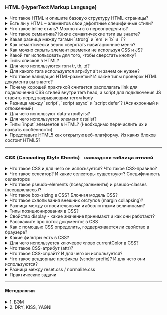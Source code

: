 ### HTML (HyperText Markup Language)

<details>
<summary>Что такое HTML и опишите базовую структуру HTML-страницы? </summary>

HTML (Hypertext Markup language) – язык гипертекстовой разметки. Он используется для отображение веб-страницы в браузере. Базовая структура HTML состоит из 

1. `<!Doctype html>`, которая указывается в самом начале и сообщает browser, что мы используем последнюю версию HTML5

2. `<head>` - содержит информацию о документе, в нем может хранится заголовок, шрифты, стили и meta-tag. Meta-tag - дополнительная информация о веб-странице, которая затем передает информацию поисковой системе. Например:  

* кодировка: UTF-8; 
* имя автора страницы
* описание страницы;
* ключевые слова для продвижения. 
* `meta name="viewport"` - сообщает браузеру, как именно обрабатывать размеры страницы и изменять её масштаб.

```
`<meta name="viewport" content="width=device-width, initial-scale=1">`

1. meta name="viewport" -  сообщает браузеру о том, как именно обрабатывать размеры страницы,
и изменять её масштаб. 

2. content="width=device-width - ширина области просмотра, которая задает ширину в
соответствии с девайсом

initial-scale=1 - начальный масштаб страницы: 1.0 (обычно определяет). 
Свойство max-scale/min-scale – определяет как пользователям разрешено
увеличивать или уменьшать страницу. А если мы хотим запретить 
масштабирование используем user scalable: 0

```

3. `<body>` – содержит всю разметку html документа. Именно это разметка и будет отображается в браузере.

</details>


<details>
<summary>Есть ли у HTML – элементов свои дефолтные специфичные стили?</summary>

или: какие источники стилей применяется к веб-странице помимо наших.

Да, конечно есть, практически во всех: 
- У заголовках - это размер шрифта, отступ и жирность;
- У списков – маркеры и цифры; 

Однако стоит упомянуть, что в разных браузерах они могут отмечаться по разному, у кого-то размер шрифта побольше например, обычно прибегают к обнулению стилей (reset.css) или делает для всех стилей одинаковые стили (normalize.css)
</details>

<details>
<summary>Что такое inline стиль? Можно ли его переопределить?</summary>

Inline стиль – это стиль, который находится внутри определенного тега. У него вес 1000 и это самый большой вес селектора, которого крайне трудно переопределить. Переопределить его можно только с помощью !important, 
</details>
 

<details>
<summary>Что такое семантика? Какие семантические тэги вы знаете?</summary>

Раньше все программисты писали с помощью дивах и span, однако с появлением семантических тегов в HTML5, то много что поменялось. и они помогают браузеру и поисковым системам, анализировать и понимать структура, содержимое нашего веб-приложения. А также он повышает доступность (accessibility). Например для слабовидящих - screen-reader читает текст делая на каких-то словах акцент по типу strong или em. Вместо картинки, screen-reader читает поясняющий текст внутри img тега alt.
</details>


<details>
<summary>Какая разница между тэгами `strong` и `em` и `b` и `i`?</summary>

Теги: `strong` и `b` (bold) - делает текст жирным, 
Теги `em` (emphasis) и `i` (italic) - делает его курсивным. 

Основное отличие одни из них семантические (strong, em), а другие не семантические (b, i) - когда screen-reader читает теги strong и em он делает на них небольшой акцент, в то время как на b и i он не делает акцента

</details>

<details>
<summary>Как семантически верно сверстать навигационное меню?</summary>
<img src='./assets/html/semantic-navigation-menu.png' alt="Семантическое навигационное меню"/>
</details>

<details>
<summary>Как можно скрыть элемент разметки не используя CSS и JS?</summary>

В html есть для этого специальный атрибут: hidden, однако это не самая лучшая практика влиять на страницу через разметку, так как он не виден не только для пользователя, но и для screen-reader. Данный тег глобальный и его можно добавлять везде. Его аналог в css – это display: none
</details>

<details>
<summary>Какой тег использовать для того, чтобы сверстать кнопку?</summary>

Обычная кнопка: `<button>Кнопка</button>`	

Кнопка подтверждения формы, используется:
```
<button type=”submit”>Иная кнопка</button>
<input type=”submit” value=”button>	

<input type = “button”>
```
</details>

<details>
<summary>Типы списков в HTML?</summary>

1. `<ul>` - маркированный список. Каждый элемент списка отмечается маркером: li;
2. `<ol>` - нумерованный список. Каждый элемент списка отмечается маркером: li;
3. Список определений, состоит он из следующих тегов: `dl` – основная обертка, `dt` – определения и `dd` – поясняющий текст;

</details>

<details>
<summary>Для чего используются тэги tr, th, td?</summary>

Данные теги используются внутри другого тега: `<table>`, а тот в свою очередь необходим для создания таблиц:

`<tr>` (table row) – контейнер для создания строки таблицы
`<th>` (table-header) – предназначен для создания одной ячейки таблицы в виде заголовка
`<td>` (table-data) – ячейка таблицы 

```
<tr>
  <td>Hi, I'm your first cell.</td>
  <td>I'm your second cell.</td>
  <td>I'm your third cell.</td>
</tr>
```

<img src='./assets/html/table.PNG' alt="Таблица" />
</details>

<details>
<summary>Для какого тэга используется атрибут alt и зачем он нужен?</summary>

Он пишется в img. Если вдруг у нас картинка не отобразится на странице, то вместо него отобразится (поясняющий) текст, тот который мы указали в alt. 

Данный атрибут также полезен для людей с ограниченными возможностями, когда страница будет читаться screen-reader, то при чтении и будет зачитываться то, что находится в alt. (Помимо этого использование атрибута улучшается accessibility (доступной страницы) так как различные screen-readers при чтении веб-страницы зачитывают его. В результате пользователи с ограниченными возможностями понимает контекст используемого изображения)

Она еще необходимо для валидации

</details>

<details>
<summary>Что такое валидация  HTML-разметки? И какие типы проверок HTML документа вы знаете?</summary>

Валидация HTML-разметки — это проверка написания кода согласно W3S (World Wide Web Consortium). Это платформу в которую мы можем перетащить наш html-код, чтобы он проверил его на ошибки. Ошибки могут быть разного вида, где то закрывающий тег не указал, где-то к картинке в атрибутах альт не указал. 
</details>


<details>
<summary>Почему хорошей практикой считается располагать link для подключения CSS стилей внутри тэга head, а script для подключения JS ставить перед закрывающим тегом body</summary>

1. Тег link внутри шапки сайта описана в спецификации HTML. Если в head находится stylesheet, то страница загружается быстрее 

2. Сначала подключаются html и css при первой загрузке страницы и они должны находится в самом header. После того как все загрузилось используется js, если мы поставим js в самое начало, то оно будет блокировать (загрузку) от рисовку html. Размещение скриптов внизу позволяет сперва распарсить и показать пользователю весь HTML, а затем уже добавить к нему логику.

</details>

<details>
<summary>Разница между `script`, `script async` и `script defer`? (Асинхронный и отложенный)</summary>

Обычно браузеры загружают `script` синхронно, во время разбора документа. Поэтому принято добавлять скрипты в конец документа, перед `</body>`, чтобы они не тормозили загрузку страницы. Но при помощи атрибутов defer и async можно явно управлять порядком загрузки и выполнения скриптов.

* `<script async src="...">` => скрипт выполняется параллельно c чтением html документа. Он не будет ждать когда произойдет загрузка и отображение веб-страницы. Он  хорош для независимых скриптов, например счётчиков и рекламы, порядок выполнения которых не играет роли.

* `<script defer src="...">` – указывает браузеру, что скрипт должен быть выполнен после того, как как произойдет полная загрузка html. 

На практике defer используется для скриптов, которым требуется доступ ко всему DOM-дереву или если важен их порядок выполнения.

</details>


<details>
<summary>Для чего используют data-атрибуты?</summary>

Появился он в HTML-5 и data-атрибуты позволяют хранить дополнительную информацию прямо в тегах HTML-кода. Например: data-size, Также с помощью определенного синтаксиса можно легко стилизовать его. `[data-age="46"] {}`

<img src='./assets/html/data-attribute.png' alt='Дата-атрибуты' />

</details>


<details>
<summary>Для чего используется элемент datalist? </summary>

Используется для создания выпадающего списка, которое можно выбирать при наборе в текстовом поле и datalist с атрибутом id должен полностью совпадать с содержимым: "" с input элементом атрибутом лист. 

<img src='./assets/html/datalist.png' alt="Дата-лист">

</details>


<details>
<summary>Типы `input` элементов в HTML? (Необходимо перечислить их и назвать особенности)</summary>

Input – элемент необходим для общения (коммуникации) с пользователям, он предназначен для получение вводимых данных. У него есть атрибут type 

* input type = "text" - предназначенный для ввода букв, цифр и специальных символов. 
* input type = "password" – используется для паролей. Его особенность - отображаются как звездочки. 
* input type = "email"> - предназначен для ввода “email” пользователи.  
* input type = "number"> - позволяет вводить только числовое значение ну и при фокусировке на нем открывается клавиатура, содержащие только цифры. 
* input type = "button" (input type = "submit") – поле для ввода. В этом случае превращается в кнопку, с помощью "submit” можно даже отправить форму. 
* input type = checkbox (radio)  button - заменяет поле ввода на специальные элементы либо квадрат с галочкой либо кружок с точкой. 
* input type day month daytime local предназначены для ввода даты. 
</details>


<details>
<summary>Представьте HTML5 как открытую веб-платформу. Из каких блоков состоит HTML5?</summary>

•	Семантика (позволяет более точно описать из чего состоит контент);

•	Стилизация (позволяет создавать более сложные темы оформления);

•	Доступ к устройствам (позволяет взаимодействовать с различными устройствами ввода и вывода);

•	Связанность (позволяет общаться с сервером);

•	Офлайн и хранилище (позволяют страницам хранить данные локально на клиентской стороне и более эффективно работать в offline);

•	Мультимедиа (создание и подключение видео и аудио);

•	2D/3D-графика и эффекты (позволяет расширить возможности презентации);  

•	Производительность и интеграция (обеспечивает большую скорость оптимизации и лучшее использование аппаратных средств).
</details>

---

### CSS (Cascading Style Sheets) - каскадная таблица стилей

<details>
<summary>Что такое CSS и для чего он используется? Что такое CSS-правило?</summary>

CSS (Cascading Style Sheets - каскадная таблица стилей), необходим для стилизации html-разметки. Существует несколько вариантов добавление стилей. Например: 

- inline-style - это когда внутри html тега пишется style и вес его слишком большой.   

- Внешние стили - когда в html, в хедере пишем стиль

- Создаем отдельный файл со стилями и подключаем через links, в элементе head, `<link rel="stylesheet" type="text/css" href="style.css">`

Мы выносим стили в отдельный css-файл, чтобы отделить логику и структуру веб-страницы (написанную на HTML) от описания её внешнего вида. Такое разделение дает больше гибкости и возможностей, а также позволяет уменьшить сложность и повторяемость в структурном содержимом.

СSS-правило относится к синтаксису CSS. Синтаксис состоит из селектора и блока объявлений, в котором описываются свойства со значениями:

<img src='./assets/css/rules.png' alt='css-правило' />

CSS-правило сообщает браузеру, что и каким образом будет отформатировано тот или иной селектор. Например: изменить цвет текста заголовка, выделить изображение красной рамкой, установить ширину блока в 200 пикселей и т.д. 
</details>

<details>
<summary>Что такое селектор? И какие селекторы существуют? Специфичность селекторов</summary>

Селектор необходим для стилизации HTML-кода. Селектор сообщает браузеру к какому элементу(ам) будет применен стиль. Они делятся на простые (исп 1 селектора) и составные (объединяет простые селектора). Например к простым можно отнести - селектор класса, id или tag, `*` - универсальный селектор, который будет применять стиль ко всем. 

К составным: групповой селектор (когда мы пишем через запятую селектора), что в свою очередь избавляет от дублирования; есть также псевдокласс (определяет его особое состояние) и pseudo-elements (позволяет стилизовать определённую часть выбранного элемента). Есть селектор потомка, который будет стилизоваться только внутри родительского элемента без вложенности. 

<img src='./assets/css/selectors.PNG' alt="селекторы"> 

Также стоит отметить, что есть такое понятие как специфичность селекторов. И из-за специфичность селекторов могут некоторые стили не применяться (конфликт стилей). Например у нас есть два css-правила один написанный через id, а другой через класс, и применится тот стиль, который написан в id - так как его вес больше. Если говорить иначе, то стили которые мы пишем внутри тега html - то есть inline-style имеют вес 1000, их переопределить можно через important; вес у ID - 100; классы,  pseudo-classes и атрибуты имеют вес 10, а элемент, звездочки и псевдоэлемент - 1. 

```
li	                                  => 1
ul li	                  1 + 1         => 2
#main .item	            100 + 10      => 110
h1 + *[href= “test”]	  10 + 1        => 11
#test p	                100 + 1       => 101
li. item.main	          1 + 10 + 10   => 21
#test	                                => 100
ul ol li .item	      1 + 1 + 1 + 10  => 13
ul ol+li	            1 + 1 + 1       => 3
a:hover	              1 + 10          => 11
```

Стоит отметить, что если специфичность одинаковая то срабатывает последний стиль
<img src='./assets/css/specificity-selectors.PNG' alt='одинаковая специфичность'>

<details>
<summary>Разница между классом и идентификатором (id) в CSS? Когда что использовать</summary>

* id - должен быть уникальным и встречаться на странице 1 раз. Вес id - 100; и id у элемента должен быть только один. Для добавлении логики

* class - можно задавать и использовать много раза. Вес класса - 10; у одного элемента может быть несколько классов. Для добавление стилей

</details>
</details>

<details>
<summary>Что такое pseudo-elements (псевдоэлементы) и pseudo-classes (псевдоклассы)?</summary>

Псевдоэлемент – это кл.слово, которое добавляется к селектору, тем самым позволяет стилизовать определенную часть выбранного элемента. 

`::first-letter` – позволяет стилизовать первую букву в тексте, например сделав его красным;

`::first-line` - позволяет стилизовать первую строку в тексте, например сделать все буквы - большими через uppercase();

`::placeholder` - позволяет стилизовать input или textarea, изменив там цвет на красный;

`::marker` - позволяет стилизовать списки маркированные;

`::before и ::after` – который позволяет добавлять дополнительный контент до и после основного контента. Например мы можем написать кавычки перед и после основного контента;

Псевдокласс - это кл.слово, которое добавляется к селектору и работает с его состоянием. Например у нас есть абстрактная ссылка с помощью: 

- `:hover` - мы можем изменить при наведении на ссылку;

- `:active` - по клику мы можем изменять его цвет;

- `:visited` - после того как зашли изменить цвет не на фиолетовый а на ярко-голубой;

- `:disabled` - может любой input поле disable;

Например у нас есть 3 блока, и мы хотим скрыть 3 или первый и второй мы можем использовать `nth-last-child()`;
</details>


<details>
<summary>Что такое box-sizing в СSS? Блочная модель CSS?</summary>

Данное свойство определяет как вычисляется общая ширина и высота элемента. У него есть два основных значения - это content-box и border-box. 

По умолчанию в CSS стоит значение content-box, а он в свою очередь считает только ширину и высоту. Например у нас ширина 100 пикселей, и мы хотим добавить padding-left: 10px, ширина будет уже 120px и это ширина будет постоянно расти, увеличивать блок

Однако второе значения работает иначе, он считает вместе с высотой и шириной. Если в первом случае оно не считалось, то во втором оно считает. Тот же самый пример ширина 100 пикселей, добавим padding-left: 20 px - и изменения будут происходит внутри блока, а ширина останется таким же. 

Если мы начали говорить про box-sizing: border-box, то стоит упомянуть блочную модель CSS. Это правила, по которым браузер определяет размер элемента на странице, его ширину и высоту. Он состоит из следующих свойств: 

- содержимое (это может быть текст, изображение, видео и др.), ширина (содержимого), которого задается свойством width, а высота (содержимого) через height;
- padding — внутренний отступ;
- border - границы 
- margin - внешние отступы
</details>


<details>
<summary> Что такое схлопывания внешних отступов (margin collapsing)? </summary>

Схлопывание границ (margin collapsing) - это когда margin-top и bottom
объединяются в один общий отступ. Например у нас есть 2 margin: 10 и 50 пикселей. И будет не 60 пикселей отступа, а 50. 

Существует достаточно много способов как решить данную проблему. Например написав вместо margin - paddings или через псевдокласс last-child с нулевым margin
</details>

<details>
<summary> Разница между относительными и абсолютными величинами?</summary>

Абсолютные единицы имеют фиксированное значение. К нему относятся: px (`пиксели`), cm (`сантиметры`), mm (`миллиметр`), in (`дюймы`). 

А относительные определяют размер какого-либо элемента относительно другого размера. К нему относятся: em, rem, vh (`viewport height`), vw (`viewport width`), % (`процент`). 

* em `(ephemeral unit — «относительная единица измерения»)` - относительно родительского элемента. Если установлен размер шрифта родительского элемента равный 18 пикселей, то 1em будет равно 18 пикселям. 

* rem `(root ephemeral unit — «главная относительная единица»)` - относительно корневого элемента. Например: в html, font-size будет 16 пикселей. Если мы каком-то блоке напишем 2 рема, то будет 32 пикселя. Он унаследуется от корневого элемента

* vh (`viewport height`) и vw (`viewport width`) - это ширина и высота окна браузера, где 1vh = 1 высоте viewport. 

* % - от родителя.
</details>

<details>
<summary> Типы позиционирования в CSS?</summary>

* Static position (нормальное / статическое позиционирование) - значение по умолчанию, свойства top, right, bottom, left игнорирует;

* Relative position (относительное позиционирование) - элемент сдвигается относительно его обычного положения. Его можно менять с помощью top, right, bottom, left. 

* Absolute position (абсолютное позиционирование) - исчезает из того места в котором был и позиционируется заново. Остальные элементы располагаются так, как буд-то этого элемента и не было. Координаты: top, right, bottom, left отчитываются от ближайшего позиционированного родителя или от всего документа. Он работает с z-index. 

* Fixed position (фиксированное позиционирование) - когда нам необходимо зафиксировать какой-то контейнер в одном месте и при scroll он будет идти вместе с нами.

* Sticky position (липкое позиционирование) - похож на фиксированное позиционирование. Отличие от него, то что он крепится в рамках какого-то блока, а не всего документа. Нельзя позиционировать элемент по горизонтали, а может только по вертикале через свойства (top, bottom) - относительно вверха низа страницы 

--- 

Дополнительный вопрос: Что такое z-index, как он работает, с какими position он работает?

Он работает с относительным, абсолютным и фиксированным позиционирование. Когда нам необходимо какой-то элемент поставить поверх другого элемента, то с помощью z-index мы можем это сделать. У него работают как положительные, так и отрицательные значения. Максимальное число 9 999 999 999
</details>

<details>
<summary> Свойство display - какие значение принимают и как они работают?</summary>

1. None - это когда элемент не показывается на экране вообще;

2. Block - это блочные элементы, которые располагаются вертикально один за другим. Он стремится расширится на всю доступную ширину;

3. Inline - они располагаются на одной строке, последовательно одним за одним. Ширина и высота по содержимому и менять высоту и ширину нельзя;

4. Inline-block - элемент является строчным, но при этом ему можно задавать ширину и высоту;

5. Flex;

6. Grid;

7. Table;

8. List-item

Есть еще глобальные ключевые слова: 

8. initial - стандартное поведение свойства. То есть говорит браузеру использовать значение по умолчанию для заданного CSS-свойства. Например, для свойства color значение initial всегда будет black;

9. inherit - наследует свойство из родительского элемента;

10. unset - если оно наследуется, то ведет себя как inherit, а если нет, то как initial;

11. revert - сбрасывает стили до первоначального заданных браузером значений;
</details>

<details>
<summary>Расскажите про поток документов в CSS</summary>

Это порядок вывода элементов на страницу.  В обычном виде все блоки выводятся в том порядке, в котором они записаны внутри HTML-документа без стилей. 

нормальный поток документа - это тот поток документа у которого нет стилей вообще
</details>

<details>
<summary> Как с помощью CSS определить, поддерживается ли свойство в браузере?</summary>

Для этого есть специальная директива @supports(){}. Она проверяет, поддерживается ли свойство, правило, или css-селектор в браузере. В круглых скобках пишется условие проверки, а в фигурных скобках код, который выполнится, если условие поддерживается. Пример:
</details>


<details>
<summary> Какие фильтры есть в CSS?</summary>

1. `Blur (px,em)`	- размытие по Гауссу к исходному изображению. Чем больше радиус, тем больше размытие. Начальное значение: 0
2. `Brightness (%, 10-дробь)` - изменяет яркость изображение. Также чем больше, тем ярче. Начальное значение: 1
3. `Contrast (%, 10-дробь)` -	регулирует контрастность между самым темным и светлым участком фона. Начальное значение: 100%, ниже будут уменьшать контрастность, а выше будут увеличивать
4. `Drop-shadow`		Смещение по оси Х смещение по оси Y размытость растяжение цвет тени
5. `Grayscale (%, 10-дробь)` - извлекает все цвета из картинки, делая на выходе черно-белое изображение.
</details>

<details>
<summary> Для чего используется ключевое слово currentColor в CSS?</summary>

Ключевое слово: currentColor можно использовать в качестве значения для CSS- свойства принимающего цвет (то есть она будет работать для свойств: color, background-color, box-shadow, text-shadow). 

Например, есть: color: blue, и внутри него есть box-shadow: … currentColor, и css автоматически подставит тот самый синий цвет (текущее значение свойства – color). И в случаи изменение одного цвета – изменятся и остальные, которые находятся в currentColor, то есть поменяются на другие цвета

</details>


<details>
<summary> Что такое CSS-атрибут (attr)?</summary>

Это css-функция, которая позволяет в файле css достучаться до любого значения атрибута элемента. Работает и с pseudo-elements. 

<img src='./assets/css/css-attribute.png' alt="attr"/>
</details>

<details>
<summary>Что такое CSS-спрайт? И для чего он используется?</summary>

CSS–спрайт – это картинка, которая объединяет несколько изображений в одно большое. Данный подход используется для набора иконок. 

<img src='/assets/css/css-sprite.png' alt="sprite" />

В первую очередь сокращает кол-во обращений к серверу, так как вместо несколько запросов достаточно сделать только один. 

Дополнительно – это выполнения пред-загрузки пока невидимого контента. То есть иконка, которая отображается по наведению, будет загружена заранее, в результате не будет видно мигание при смене картинок

</details>

<details>
<summary>	Что такое вендорные префиксы (vendor prefix)? И для чего они используются?</summary>

Вендорные префиксы – это приставка к названию CSS – свойства, которые добавляют производители браузеров для не стандартизированных (специфических) свойств.

```
-o-	Opera
-moz-	Mozilla
-ms-	Microsoft
-webkit-	Apple
```

Работают они следующим образом: для элемента прописывается CSS свойство в прямом виде для браузеров, которые его понимают. Следом за ним через точку с запятой перечисляется то же самое свойство, но с разными вендорными префиксами для разных браузеров. Браузер из такого кода интерпретирует только то свойства, которое написано под него, а написанные для других браузеров игнорирует.
Может быть вопрос: где можно посмотреть, как поддерживается то или иной свойство? -  Ответ: https://caniuse.com/flexbox

</details>

<details>
<summary> Разница между reset.css / normalize.css</summary>

Практически все html-элементы содержат дефолтные стили: размер и жирность шрифта, внутренние и внешние отступы и др. Основной нюанс заключается в том, что каждый браузер применяет разные стили. И для того, чтобы вверстка выглядела одинокого, используют обнуления стилей: reset.css / normalize.css

Они подключаются в самом начале css-файла. И reset.css сбрасывает все дефолтные стили на ноль, а normalize – нормализует (стабилизирует) для различных браузеров – сохраняет дефолтные стили и делает их везде одинаковым. Недостатком reset.css – это то, что мы стили пишем заново. История: https://www.youtube.com/watch?v=KGYmOlNteas

</details>

<details>
<summary>Практические задачи</summary>

<details>
<summary>1. Как сделать с помощью html и css: круг, прямоугольник, квадрат, треугольник, стрелу
</summary>

`Круг` - border-radius: 50%

`Прямоугольник` - ширина должна быть больше высоты

`Квадрат` - ширина и высота должны быть одинакового размера

`Треугольник` 

```
border-left: 50px solid transparent;
border-right: 50px solid transparent;
border-bottom: 100px solid red;
```

`Стрела`

Стрела направо - transform: rotate(-45deg);
Стрела налево - transform: rotate(135deg);
Стрела вверх - transform: rotate(-135deg);
Стрела вниз -  transform: rotate(45deg);
</details>



<details>
<summary>2. Перечислите способы центрирования блока</summary>


1. Через флексбокс: 
```
display: flex;
justify-content: center
align-items: center

```
2. Через margin: 0 50; а также margin: auto
3. Через абсолютное позиционирование
4. Через vertical-align: middle
</details>

<details>
<summary>3. Как изменить направления оси flex-контейнера?</summary>

display: flex;
flex-direction: column
</details>

<details>
<summary>4. Как сделать анимацию бесконечно повторяющейся?</summary>

Animation-duration: infinite
</details>


<details>
<summary>5. У нас есть список ul и li, как сделать горизонтальное меню </summary>

```
ul {
  list-style: none; /*убираем маркеры списка*/
  margin: 0; /*убираем отступы*/
  padding-left: 0; /*убираем отступы*/ 
}
a {
  text-decoration: none; /*убираем подчеркивание текста ссылок*/
}
li {
 float:left; /*Размещаем список горизонтально для реализации меню*/
  margin-right:5px; /*Добавляем отступ у пунктов меню*/
}
```
</details>

<details>
<summary> 6. У нас есть список из пяти скажем так блоков, как сделать так, чтобы 5 блок был не виден </summary>


Через псевдокласс nth-child или last-child
</details>

</details>

---

#### Методологии

<details>
<summary>1. БЭМ</summary>

БЭМ - методология, которая расшифровывается как блок, элемент, модификатор, разработан он яндексам и решает проблему naming, то есть делает имена CSS-классов максимально информативными для разработчиков, но это больше рекомендации naming. 

--- 

Блоки - это независимые единицы, которые могут состоять из других блоков или элементов. Элемент является его дочерним элементом. А модификатор - класс, который позволяет стилизовать элемент, который отличается от других элементов этого порядка

Например у нас есть меню на сайте - блок; ссылки в меню - это элемент; а разный цвет ссылок в зависимости от темы - модификатор

</details>


<details>
<summary>2. DRY, KISS, YAGNI</summary>

DRY (Don't repeat yourself) - данный принцип говорит о том, чтобы мы не повторяли код. А написали его в одном месте, а потом использовали бы в разных логику его. 

KISS (Keep it short simple / keep it simple, stupid) - делайте код было легким для понимания, а не сложным.

YAGNI (You ain't gonna need it) - не стоит писать код, который может не понадобится в будущем. 
</details>

